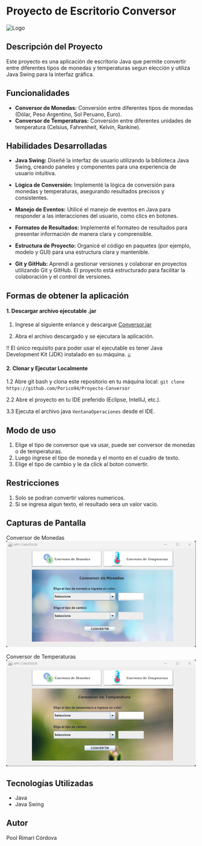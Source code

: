 # Proyecto de Escritorio Conversor
![Logo](https://cdn.uc.assets.prezly.com/8dae0620-7aba-45b5-9611-7bcb55d65854/-/resize/1108x/-/quality/best/-/format/auto/)

## Descripción del Proyecto

Este proyecto es una aplicación de escritorio Java que permite convertir entre diferentes tipos de monedas y temperaturas segun elección y utiliza Java Swing para la interfaz gráfica.

## Funcionalidades

- **Conversor de Monedas:** Conversión entre diferentes tipos de monedas (Dólar, Peso Argentino, Sol Peruano, Euro).
- **Conversor de Temperaturas:** Conversión entre diferentes unidades de temperatura (Celsius, Fahrenheit, Kelvin, Rankine).

## Habilidades Desarrolladas

- **Java Swing:** Diseñé la interfaz de usuario utilizando la biblioteca Java Swing, creando paneles y componentes para una experiencia de usuario intuitiva.

- **Lógica de Conversión:** Implementé la lógica de conversión para monedas y temperaturas, asegurando resultados precisos y consistentes.

- **Manejo de Eventos:** Utilicé el manejo de eventos en Java para responder a las interacciones del usuario, como clics en botones.

- **Formateo de Resultados:** Implementé el formateo de resultados para presentar información de manera clara y comprensible.

- **Estructura de Proyecto:** Organicé el código en paquetes (por ejemplo, modelo y GUI) para una estructura clara y mantenible.

- **Git y GitHub:** Aprendí a gestionar versiones y colaborar en proyectos utilizando Git y GitHub. El proyecto está estructurado para facilitar la colaboración y el control de versiones.

## Formas de obtener la aplicación

#### 1. Descargar archivo ejecutable .jar

1. Ingrese al siguiente enlance y descargue [Conversor.jar](https://drive.google.com/uc?export=download&id=1w7W5QwoLHWf044JFYBHPblxB_7su9NWf)

2. Abra el archivo descargado y se ejecutara la aplicación.

!! El único requisito para poder usar el ejecutable es tener Java Development Kit (JDK) instalado en su máquina. ¡¡

#### 2. Clonar y Ejecutar Localmente

1.2 Abre git bash y clona este repositorio en tu máquina local:
`git clone https://github.com/Porico94/Proyecto-Conversor` 

2.2 Abre el proyecto en tu IDE preferido (Eclipse, IntelliJ, etc.).

3.3 Ejecuta el archivo java `VentanaOperaciones` desde el IDE.

## Modo de uso

1. Elige el tipo de conversor que va usar, puede ser conversor de monedas o de temperaturas.
2. Luego ingrese  el tipo de moneda y el monto en el cuadro de texto.
3. Elige el tipo de cambio y le da click al boton convertir.

## Restricciones
1. Solo se podran convertir valores numericos.
2. Si se ingresa algun texto, el resultado sera un valor vacío.

## Capturas de Pantalla

Conversor de Monedas
![Captura de Pantalla 1](https://raw.githubusercontent.com/Porico94/Proyecto-Conversor/master/CapturasPantalla/ConversorDeMonedas.png)

Conversor de Temperaturas
![Captura de Pantalla 2](https://raw.githubusercontent.com/Porico94/Proyecto-Conversor/master/CapturasPantalla/ConversorDeTemperatura.png)

## Tecnologías Utilizadas

- Java
- Java Swing

## Autor

Pool Rimari Córdova
